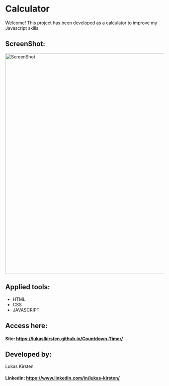 

# Calculator

Welcome! This project has been developed as a calculator to improve my Javascript skills.
 


## ScreenShot:



<div>
  <img alt="ScreenShot" title="ScreenShot" src="https://user-images.githubusercontent.com/116753407/229615702-d37999d9-4b2d-4c2e-b712-d91c86b8a7e1.png"  width="700px" />
</div>



## Applied tools:



* HTML
* CSS
* JAVASCRIPT



## Access here:


#### Site: https://lukaslkirsten.github.io/Countdown-Timer/



## Developed by:

Lukas Kirsten
#### Linkedin: https://www.linkedin.com/in/lukas-kirsten/
